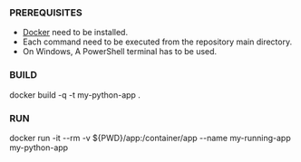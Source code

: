 ### PREREQUISITES
* [Docker](https://docs.docker.com/get-docker/) need to be installed.
* Each command need to be executed from the repository main directory.
* On Windows, A PowerShell terminal has to be used.

### BUILD
docker build -q -t my-python-app .

### RUN 
docker run -it --rm -v ${PWD}/app:/container/app --name my-running-app my-python-app
